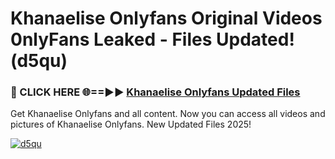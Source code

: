 # Khanaelise Onlyfans Original Videos 0nlyFans Leaked - Files Updated! (d5qu)

<h3>🔴 CLICK HERE 🌐==►► <a href="https://tinyurl.com/ehrbuxhb" rel="nofollow">Khanaelise Onlyfans Updated Files</a></h3>

Get Khanaelise Onlyfans and all content. Now you can access all videos and pictures of Khanaelise Onlyfans. New Updated Files 2025!

[![d5qu](https://i.imgur.com/lVYEuWS.gif)](https://tinyurl.com/ehrbuxhb)

